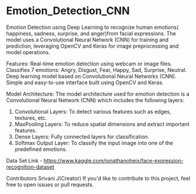 # Emotion_Detection_CNN
Emotion Detection using Deep Learning to recognize human emotions( happiness, sadness, surprise, and anger)from facial expressions. The model uses a Convolutional Neural Network (CNN) for training and prediction, leveraging OpenCV and Keras for image preprocessing and model operations.

Features:
    Real-time emotion detection using webcam or image files.
    Classifies 7 emotions: Angry, Disgust, Fear, Happy, Sad, Surprise, Neutral.
    Deep learning model based on Convolutional Neural Networks (CNN).
    Simple and easy-to-use interface built using OpenCV and Keras.
    
Model Architecture:
The model architecture used for emotion detection is a Convolutional Neural Network (CNN) which includes the following layers:

  1. Convolutional Layers: To detect various features such as edges, textures, etc.
  2. MaxPooling Layers: To reduce spatial dimensions and extract important features.
  3. Dense Layers: Fully connected layers for classification.
  4. Softmax Output Layer: To classify the input image into one of the predefined emotions.


Data Set Link - https://www.kaggle.com/jonathanoheix/face-expression-recognition-dataset

Contributors
    Srivani J(Creator)
If you'd like to contribute to this project, feel free to open issues or pull requests.
